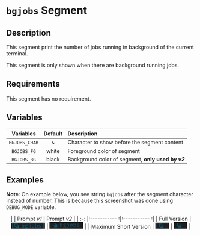 # `bgjobs` Segment

## Description

This segment print the number of jobs running in background of the current
terminal.

This segment is only shown when there are background running jobs.

## Requirements

This segment has no requirement.

## Variables

<center>

| Variables       | Default   | Description                                        |
| :-------------: | :-------: | :-----------------------------------------------   |
| `BGJOBS_CHAR`   | `&`       | Character to show before the segment content       |
| `BGJOBS_FG`     | white     | Foreground color of segment                        |
| `BGJOBS_BG`     | black     | Background color of segment, **only used by _v2_** |

</center>

## Examples

**Note**: On example below, you see string `bgjobs` after the segment character
instead of number. This is because this screenshot was done using `DEBUG_MODE`
variable.


<center>

|                       | Prompt _v1_                          | Prompt _v2_                          |
| :-:                   |:-----------                         :|:-----------                         :|
| Full Version          | ![!bgjobs v1 full][bgjobs_v1_full]   | ![!bgjobs v2 full][bgjobs_v2_full]   |
| Maximum Short Version | ![!bgjobs v1 short][bgjobs_v1_short] | ![!bgjobs v2 short][bgjobs_v2_short] |

</center>

[bgjobs_v1_full]: ../../assets/img/bgjobs_full_v1.png
[bgjobs_v1_short]: ../../assets/img/bgjobs_short_v1.png
[bgjobs_v2_full]: ../../assets/img/bgjobs_full_v2.png
[bgjobs_v2_short]: ../../assets/img/bgjobs_short_v2.png
